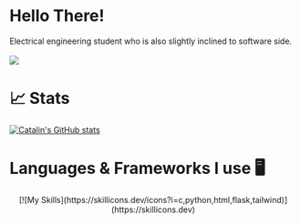 # Hello There!
Electrical engineering student who is also slightly inclined to software side.
<br>
<br>
![](https://komarev.com/ghpvc/?username=AUS616&color=1E1E2E&style=plastic&label=PROFILE+VIEWS+SINCE+APR+2024+)




# 📈 Stats
[![Catalin's GitHub stats](https://github-readme-stats.vercel.app/api?username=AUS616&bg_color=1E1E2E&text_color=D9E0EE&icon_color=DDB6F2&title_color=C9CBFF)](https://github.com/anuraghazra/github-readme-stats)

# Languages & Frameworks I use 🖥️
<div align="center">
  	[![My Skills](https://skillicons.dev/icons?i=c,python,html,flask,tailwind)](https://skillicons.dev)
</div>













